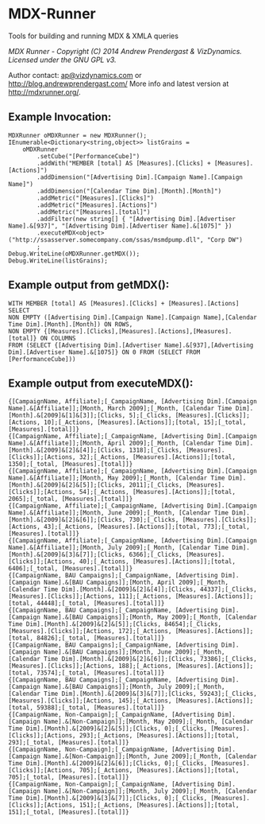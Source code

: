 MDX-Runner
==========

Tools for building and running MDX &amp; XMLA queries

*MDX Runner - Copyright (C) 2014 Andrew Prendergast & VizDynamics. Licensed under the GNU GPL v3.*

Author contact: ap@vizdynamics.com or http://blog.andrewprendergast.com/
More info and latest version at http://mdxrunner.org/.


Example Invocation:
-------------------
 
    MDXRunner oMDXRunner = new MDXRunner();
    IEnumerable<Dictionary<string,object>> listGrains = 
        oMDXRunner
            .setCube("[PerformanceCube]")
            .addWith("MEMBER [total] AS [Measures].[Clicks] + [Measures].[Actions]")
            .addDimension("[Advertising Dim].[Campaign Name].[Campaign Name]")
            .addDimension("[Calendar Time Dim].[Month].[Month]")
            .addMetric("[Measures].[Clicks]")
            .addMetric("[Measures].[Actions]")
            .addMetric("[Measures].[total]")
            .addFilter(new string[] { "[Advertising Dim].[Advertiser Name].&[937]", "[Advertising Dim].[Advertiser Name].&[1075]" })
            .executeMDX<object>("http://ssasserver.somecompany.com/ssas/msmdpump.dll", "Corp DW")
            ;
    Debug.WriteLine(oMDXRunner.getMDX());
    Debug.WriteLine(listGrains);


Example output from getMDX():
-----------------------------
 
    WITH MEMBER [total] AS [Measures].[Clicks] + [Measures].[Actions]
    SELECT
    NON EMPTY ([Advertising Dim].[Campaign Name].[Campaign Name],[Calendar Time Dim].[Month].[Month]) ON ROWS,
    NON EMPTY {[Measures].[Clicks],[Measures].[Actions],[Measures].[total]} ON COLUMNS
    FROM (SELECT {[Advertising Dim].[Advertiser Name].&[937],[Advertising Dim].[Advertiser Name].&[1075]} ON 0 FROM (SELECT FROM [PerformanceCube]))

Example output from executeMDX():
---------------------------------

    {[CampaignName, Affiliate];[_CampaignName, [Advertising Dim].[Campaign Name].&[Affiliate]];[Month, March 2009];[_Month, [Calendar Time Dim].[Month].&[2009]&[1]&[3]];[Clicks, 5];[_Clicks, [Measures].[Clicks]];[Actions, 10];[_Actions, [Measures].[Actions]];[total, 15];[_total, [Measures].[total]]}
    {[CampaignName, Affiliate];[_CampaignName, [Advertising Dim].[Campaign Name].&[Affiliate]];[Month, April 2009];[_Month, [Calendar Time Dim].[Month].&[2009]&[2]&[4]];[Clicks, 1318];[_Clicks, [Measures].[Clicks]];[Actions, 32];[_Actions, [Measures].[Actions]];[total, 1350];[_total, [Measures].[total]]}
    {[CampaignName, Affiliate];[_CampaignName, [Advertising Dim].[Campaign Name].&[Affiliate]];[Month, May 2009];[_Month, [Calendar Time Dim].[Month].&[2009]&[2]&[5]];[Clicks, 2011];[_Clicks, [Measures].[Clicks]];[Actions, 54];[_Actions, [Measures].[Actions]];[total, 2065];[_total, [Measures].[total]]}
    {[CampaignName, Affiliate];[_CampaignName, [Advertising Dim].[Campaign Name].&[Affiliate]];[Month, June 2009];[_Month, [Calendar Time Dim].[Month].&[2009]&[2]&[6]];[Clicks, 730];[_Clicks, [Measures].[Clicks]];[Actions, 43];[_Actions, [Measures].[Actions]];[total, 773];[_total, [Measures].[total]]}
    {[CampaignName, Affiliate];[_CampaignName, [Advertising Dim].[Campaign Name].&[Affiliate]];[Month, July 2009];[_Month, [Calendar Time Dim].[Month].&[2009]&[3]&[7]];[Clicks, 6366];[_Clicks, [Measures].[Clicks]];[Actions, 40];[_Actions, [Measures].[Actions]];[total, 6406];[_total, [Measures].[total]]}
    {[CampaignName, BAU Campaigns];[_CampaignName, [Advertising Dim].[Campaign Name].&[BAU Campaigns]];[Month, April 2009];[_Month, [Calendar Time Dim].[Month].&[2009]&[2]&[4]];[Clicks, 44337];[_Clicks, [Measures].[Clicks]];[Actions, 111];[_Actions, [Measures].[Actions]];[total, 44448];[_total, [Measures].[total]]}
    {[CampaignName, BAU Campaigns];[_CampaignName, [Advertising Dim].[Campaign Name].&[BAU Campaigns]];[Month, May 2009];[_Month, [Calendar Time Dim].[Month].&[2009]&[2]&[5]];[Clicks, 84654];[_Clicks, [Measures].[Clicks]];[Actions, 172];[_Actions, [Measures].[Actions]];[total, 84826];[_total, [Measures].[total]]}
    {[CampaignName, BAU Campaigns];[_CampaignName, [Advertising Dim].[Campaign Name].&[BAU Campaigns]];[Month, June 2009];[_Month, [Calendar Time Dim].[Month].&[2009]&[2]&[6]];[Clicks, 73386];[_Clicks, [Measures].[Clicks]];[Actions, 188];[_Actions, [Measures].[Actions]];[total, 73574];[_total, [Measures].[total]]}
    {[CampaignName, BAU Campaigns];[_CampaignName, [Advertising Dim].[Campaign Name].&[BAU Campaigns]];[Month, July 2009];[_Month, [Calendar Time Dim].[Month].&[2009]&[3]&[7]];[Clicks, 59243];[_Clicks, [Measures].[Clicks]];[Actions, 145];[_Actions, [Measures].[Actions]];[total, 59388];[_total, [Measures].[total]]}
    {[CampaignName, Non-Campaign];[_CampaignName, [Advertising Dim].[Campaign Name].&[Non-Campaign]];[Month, May 2009];[_Month, [Calendar Time Dim].[Month].&[2009]&[2]&[5]];[Clicks, 0];[_Clicks, [Measures].[Clicks]];[Actions, 293];[_Actions, [Measures].[Actions]];[total, 293];[_total, [Measures].[total]]}
    {[CampaignName, Non-Campaign];[_CampaignName, [Advertising Dim].[Campaign Name].&[Non-Campaign]];[Month, June 2009];[_Month, [Calendar Time Dim].[Month].&[2009]&[2]&[6]];[Clicks, 0];[_Clicks, [Measures].[Clicks]];[Actions, 705];[_Actions, [Measures].[Actions]];[total, 705];[_total, [Measures].[total]]}
    {[CampaignName, Non-Campaign];[_CampaignName, [Advertising Dim].[Campaign Name].&[Non-Campaign]];[Month, July 2009];[_Month, [Calendar Time Dim].[Month].&[2009]&[3]&[7]];[Clicks, 0];[_Clicks, [Measures].[Clicks]];[Actions, 151];[_Actions, [Measures].[Actions]];[total, 151];[_total, [Measures].[total]]}

